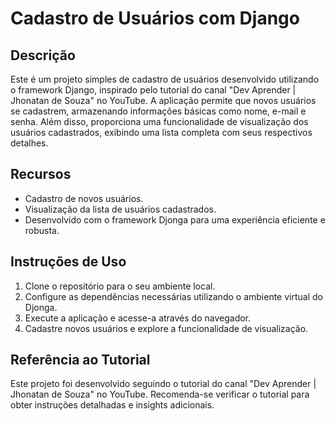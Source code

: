 # Cadastro de Usuários com Django

## Descrição
Este é um projeto simples de cadastro de usuários desenvolvido utilizando o framework Django, inspirado pelo tutorial do canal "Dev Aprender | Jhonatan de Souza" no YouTube. A aplicação permite que novos usuários se cadastrem, armazenando informações básicas como nome, e-mail e senha. Além disso, proporciona uma funcionalidade de visualização dos usuários cadastrados, exibindo uma lista completa com seus respectivos detalhes.

## Recursos
- Cadastro de novos usuários.
- Visualização da lista de usuários cadastrados.
- Desenvolvido com o framework Djonga para uma experiência eficiente e robusta.

## Instruções de Uso
1. Clone o repositório para o seu ambiente local.
2. Configure as dependências necessárias utilizando o ambiente virtual do Djonga.
3. Execute a aplicação e acesse-a através do navegador.
4. Cadastre novos usuários e explore a funcionalidade de visualização.

## Referência ao Tutorial
Este projeto foi desenvolvido seguindo o tutorial do canal "Dev Aprender | Jhonatan de Souza" no YouTube. Recomenda-se verificar o tutorial para obter instruções detalhadas e insights adicionais.
